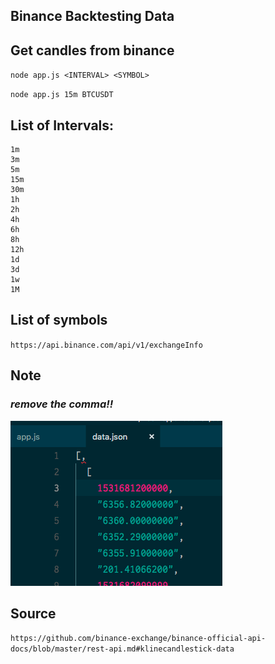 ## Binance Backtesting Data

## Get candles from binance

`node app.js <INTERVAL> <SYMBOL>`

`node app.js 15m BTCUSDT`

## List of Intervals:

```
1m
3m
5m
15m
30m
1h
2h
4h
6h
8h
12h
1d
3d
1w
1M
```

## List of symbols

`https://api.binance.com/api/v1/exchangeInfo`

## Note

### _remove the comma!!_

![alt text](img.png)

## Source

`https://github.com/binance-exchange/binance-official-api-docs/blob/master/rest-api.md#klinecandlestick-data`
